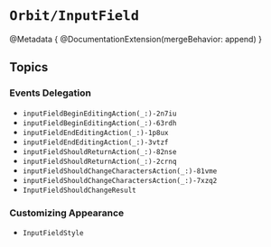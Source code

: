 # ``Orbit/InputField``

@Metadata {
    @DocumentationExtension(mergeBehavior: append)
}

## Topics

### Events Delegation

- ``inputFieldBeginEditingAction(_:)-2n7iu``
- ``inputFieldBeginEditingAction(_:)-63rdh``
- ``inputFieldEndEditingAction(_:)-1p8ux``
- ``inputFieldEndEditingAction(_:)-3vtzf``
- ``inputFieldShouldReturnAction(_:)-82nse``
- ``inputFieldShouldReturnAction(_:)-2crnq``
- ``inputFieldShouldChangeCharactersAction(_:)-81vme``
- ``inputFieldShouldChangeCharactersAction(_:)-7xzq2``
- ``InputFieldShouldChangeResult``

### Customizing Appearance 

- ``InputFieldStyle``

